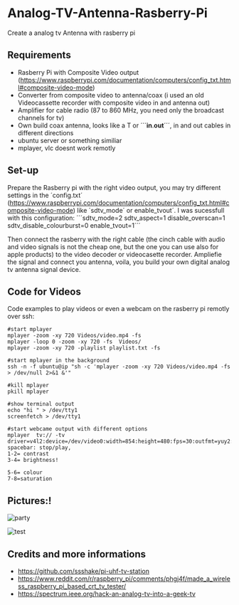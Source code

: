 # Analog-TV-Antenna-Rasberry-Pi
Create a analog tv Antenna with rasberry pi

## Requirements
* Rasberry Pi with Composite Video output (https://www.raspberrypi.com/documentation/computers/config_txt.html#composite-video-mode)
* Converter from composite video to antenna/coax (i used an old Videocassette recorder with composite video in and antenna out)
* Amplifier for cable radio (87 to 860 MHz, you need only the broadcast channels for tv)
* Own build coax antenna, looks like a T or ´´´__in__.__out__´´´, in and out cables in different directions
* ubuntu server or something similiar
* mplayer, vlc doesnt work remotly

## Set-up
Prepare the Rasberry pi with the right video output, you may try different settings in the ´config.txt´ (https://www.raspberrypi.com/documentation/computers/config_txt.html#composite-video-mode) like ´sdtv_mode´ or enable_tvout´.
I was sucessfull with this configuration:
´´´sdtv_mode=2
sdtv_aspect=1
disable_overscan=1
sdtv_disable_colourburst=0
enable_tvout=1´´´

Then connect the rasberry with the right cable (the cinch cable with audio and video signals is not the cheap one, but the one you can use also for apple products) to the video decoder or videocasette recorder. Ampliefie the signal and connect you antenna, voila, you build your own digital analog tv antenna signal device.

## Code for Videos
Code examples to play videos or even a webcam on the rasberry pi remotly over ssh: 
```
#start mplayer
mplayer -zoom -xy 720 Videos/video.mp4 -fs
mplayer -loop 0 -zoom -xy 720 -fs  Videos/
mplayer -zoom -xy 720 -playlist playlist.txt -fs

#start mplayer in the background
ssh -n -f ubuntu@ip "sh -c 'mplayer -zoom -xy 720 Videos/video.mp4 -fs > /dev/null 2>&1 &'"

#kill mplayer
pkill mplayer

#show terminal output
echo "hi " > /dev/tty1
screenfetch > /dev/tty1

#start webcame output with different options
mplayer  tv:// -tv driver=v4l2:device=/dev/video0:width=854:height=480:fps=30:outfmt=yuy2:saturation=30:hue=-100:brightness=-30 
spacebar: stop/play, 
1-2= contrast
3-4= brightness!

5-6= colour
7-8=saturation
```

## Pictures:!
![party](https://user-images.githubusercontent.com/55106217/194853478-f946755a-989e-4667-909f-31b6f6c1705f.jpeg)

![test](https://user-images.githubusercontent.com/55106217/194853364-847bece8-7800-48d1-a089-7cab929d4a81.jpeg)

## Credits and more informations
* https://github.com/ssshake/pi-uhf-tv-station
* https://www.reddit.com/r/raspberry_pi/comments/phgj4f/made_a_wireless_raspberry_pi_based_crt_tv_tester/
* https://spectrum.ieee.org/hack-an-analog-tv-into-a-geek-tv
